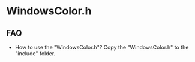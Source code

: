 # WindowsColor.h
## FAQ
- How to use the "WindowsColor.h"?
  Copy the "WindowsColor.h" to the "include" folder.
